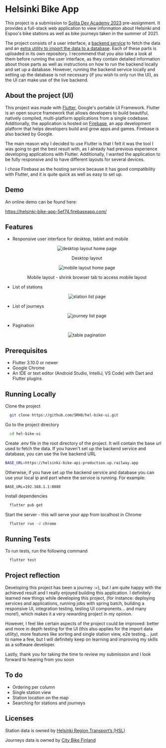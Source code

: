 
# Helsinki Bike App

This project is a submission to [Solita Dev Academy 2023](https://github.com/solita/dev-academy-2023-exercise) pre-assignment. It provides a full-stack web application to view information about Helsinki and Espoo's bike stations as well as bike journeys taken in the summer of 2021.

The project consists of a user interface, a [backend service](https://github.com/SRH8/hel-bike-api) to fetch the data and an [extra utility to import the data to a database](https://github.com/SRH8/hel-bike-data-import). Each of these parts is uploaded in its own repository. I recommend that you also take a look at them before running the user interface, as they contain detailed information about those parts as well as instructions on how to run the backend locally and set up a database. However, running the backend service locally and setting up the database is not necessary (if you wish to only run the UI), as the UI can make use of the live backend.









## About the project (UI)

This project was made with [Flutter](https://flutter.dev/), Google's portable UI Framework. Flutter is an open source framework that allows developers to build beautiful, natively compiled, multi-platform applications from a single codebase. Additionally, the application is hosted on [Firebase](https://firebase.google.com/), an app development platform that helps developers build and grow apps and games. Firebase is also backed by Google.

The main reason why I decided to use Flutter is that I felt it was the tool I was going to get the best result with, as I already had previous experience developing applications with Flutter. Additionally, I wanted the application to be fully responsive and to have different layouts for several devices.

I chose Firebase as the hosting service because it has good compatibility with Flutter, and it is quite quick as well as easy to set up.
## Demo

An online demo can be found here:

https://helsinki-bike-app-5ef74.firebaseapp.com/


## Features

- Responsive user interface for desktop, tablet and mobile
  <p align="center">
  <img src="./media/homepage_desktop.png" alt="desktop layout home page"/>
  </p>
  <p align="center">
  Desktop layout
  </p>
  <p align="center">
  <img src="./media/homepage_mobile.png" alt="mobile layout home page"/>
  </p>
  <p align="center">
  Mobile layout - shrink browser tab to access mobile layout
  </p>

- List of stations
  <p align="center">
  <img src="./media/stationpage.png" alt="station list page"/>
  </p>
- List of journeys
  <p align="center">
  <img src="./media/journeypage.png" alt="journey list page"/>
  </p>
- Pagination
  <p align="center">
  <img src="./media/pagination.png" alt="table pagination"/>
  </p>

## Prerequisites

- Flutter 3.10.0 or newer
- Google Chrome
- An IDE or text editor (Android Studio, IntelliJ, VS Code) with Dart and Flutter plugins
## Running Locally


Clone the project

```bash
  git clone https://github.com/SRH8/hel-bike-ui.git
```

Go to the project directory

```bash
  cd hel-bike-ui
```

Create .env file in the root directory of the project. It will contain the base url used to fetch the data. If you haven't set up the backend service and database, you can use the live backend URL

```bash
BASE_URL=https://helsinki-bike-api-production.up.railway.app
```

Otherwise, if you have set up the backend service and database you can use your local ip and port where the service is running. For example:
```
BASE_URL=192.168.1.1:8080
```

Install dependencies

```bash
  flutter pub get
```

Start the server - this will serve your app from localhost in Chrome

```bash
  flutter run -d chrome
```



## Running Tests

To run tests, run the following command

```bash
  flutter test
```


## Project reflection

Developing this project has been a journey :=), but I am quite happy with the achieved result and I really enjoyed building this application. I definitely learned new things while developing this project, (for instance: deploying services and applications, running jobs with spring batch, building a responsive UI, integration testing, testing UI components... and many more!), which makes it a very rewarding project in my opinion.

However, I feel like certain aspects of the project could be improved: better and more in depth testing for the UI (this also applies for the import data utility), more features like sorting and single station view, e2e testing... just to name a few, but I will definitely keep on learning and improving my skills as a software developer.

Lastly, thank you for taking the time to review my submission and I look forward to hearing from you soon


## To do
- Ordering per column
- Single station view
- Station location on the map
- Searching for stations and journeys
## Licenses

Station data is owned by [Helsinki Region Transport’s (HSL)](https://www.avoindata.fi/data/en_GB/dataset/hsl-n-kaupunkipyoraasemat/resource/a23eef3a-cc40-4608-8aa2-c730d17e8902?inner_span=True)

Journeys data is owned by [City Bike Finland](https://www.citybikefinland.fi/)
